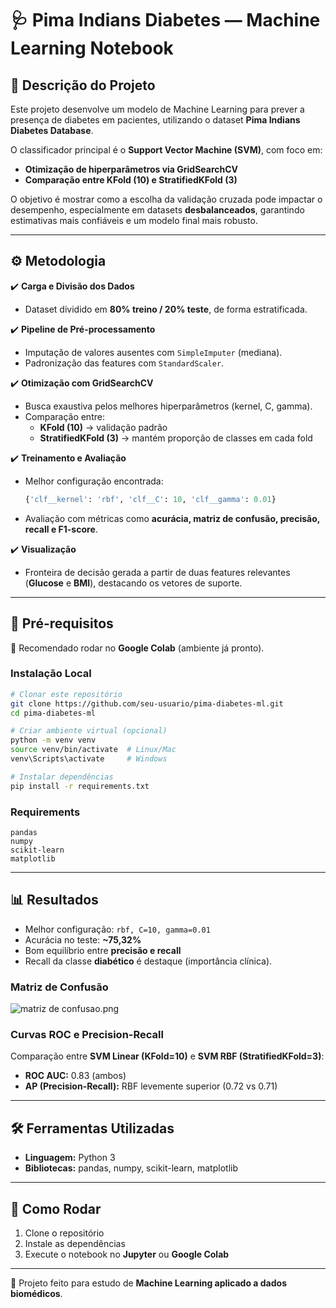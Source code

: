 # 🩺 Pima Indians Diabetes — Machine Learning Notebook

## 📌 Descrição do Projeto  
Este projeto desenvolve um modelo de Machine Learning para prever a presença de diabetes em pacientes, utilizando o dataset **Pima Indians Diabetes Database**.  

O classificador principal é o **Support Vector Machine (SVM)**, com foco em:  
- **Otimização de hiperparâmetros via GridSearchCV**  
- **Comparação entre KFold (10) e StratifiedKFold (3)**  

O objetivo é mostrar como a escolha da validação cruzada pode impactar o desempenho, especialmente em datasets **desbalanceados**, garantindo estimativas mais confiáveis e um modelo final mais robusto.  

---

## ⚙️ Metodologia  

✔️ **Carga e Divisão dos Dados**  
- Dataset dividido em **80% treino / 20% teste**, de forma estratificada.  

✔️ **Pipeline de Pré-processamento**  
- Imputação de valores ausentes com `SimpleImputer` (mediana).  
- Padronização das features com `StandardScaler`.  

✔️ **Otimização com GridSearchCV**  
- Busca exaustiva pelos melhores hiperparâmetros (kernel, C, gamma).  
- Comparação entre:  
  - **KFold (10)** → validação padrão  
  - **StratifiedKFold (3)** → mantém proporção de classes em cada fold  

✔️ **Treinamento e Avaliação**  
- Melhor configuração encontrada:  
  ```python
  {'clf__kernel': 'rbf', 'clf__C': 10, 'clf__gamma': 0.01}
  ```  
- Avaliação com métricas como **acurácia, matriz de confusão, precisão, recall e F1-score**.  

✔️ **Visualização**  
- Fronteira de decisão gerada a partir de duas features relevantes (**Glucose** e **BMI**), destacando os vetores de suporte.  

---

## 🔧 Pré-requisitos  

📍 Recomendado rodar no **Google Colab** (ambiente já pronto).  

### Instalação Local  
```bash
# Clonar este repositório
git clone https://github.com/seu-usuario/pima-diabetes-ml.git
cd pima-diabetes-ml

# Criar ambiente virtual (opcional)
python -m venv venv
source venv/bin/activate  # Linux/Mac
venv\Scripts\activate     # Windows

# Instalar dependências
pip install -r requirements.txt
```

### Requirements  
```
pandas
numpy
scikit-learn
matplotlib
```

---

## 📊 Resultados  

- Melhor configuração: `rbf, C=10, gamma=0.01`  
- Acurácia no teste: **~75,32%**  
- Bom equilíbrio entre **precisão e recall**  
- Recall da classe **diabético** é destaque (importância clínica).  

### Matriz de Confusão  
![matriz de confusao.png](matriz%20de%20confusao.png)  

### Curvas ROC e Precision-Recall  
Comparação entre **SVM Linear (KFold=10)** e **SVM RBF (StratifiedKFold=3)**:  

- **ROC AUC:** 0.83 (ambos)  
- **AP (Precision-Recall):** RBF levemente superior (0.72 vs 0.71)  

---

## 🛠️ Ferramentas Utilizadas  
- **Linguagem:** Python 3  
- **Bibliotecas:** pandas, numpy, scikit-learn, matplotlib  

---

## 🚀 Como Rodar  
1. Clone o repositório  
2. Instale as dependências  
3. Execute o notebook no **Jupyter** ou **Google Colab**  

---

📌 Projeto feito para estudo de **Machine Learning aplicado a dados biomédicos**.  
